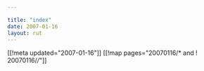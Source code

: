 ```yaml
---

title: "index"
date: 2007-01-16
layout: rut
---
```


[[!meta updated="2007-01-16"]]
[[!map pages="20070116/* and ! 20070116/*/*"]]
